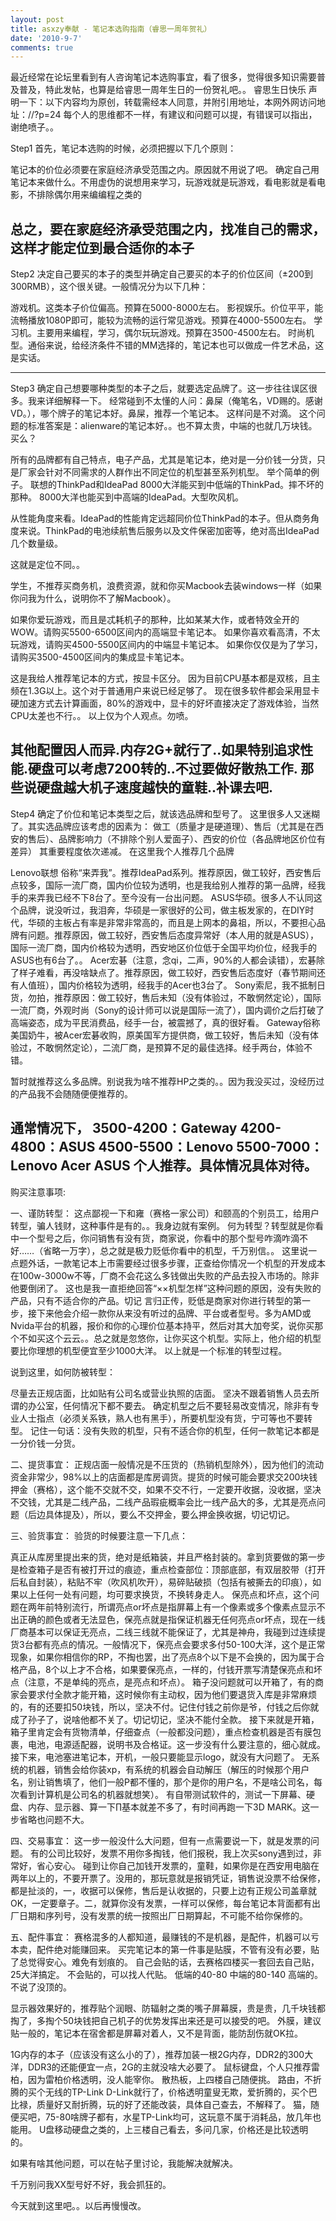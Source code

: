 ```yaml
---
layout: post
title: asxzy奉献 - 笔记本选购指南（睿思一周年贺礼）
date: '2010-9-7'
comments: true
---
```

最近经常在论坛里看到有人咨询笔记本选购事宜，看了很多，觉得很多知识需要普及普及，特此发帖，也算是给睿思一周年生日的一份贺礼吧。。
睿思生日快乐
声明一下：以下内容均为原创，转载需经本人同意，并附引用地址，本网外网访问地址：//?p=24
每个人的思维都不一样，有建议和问题可以提，有错误可以指出，谢绝喷子。。

Step1
首先，笔记本选购的时候，必须把握以下几个原则：

笔记本的价位必须要在家庭经济承受范围之内。原因就不用说了吧。
确定自己用笔记本来做什么。不用虚伪的说想用来学习，玩游戏就是玩游戏，看电影就是看电影，不排除偶尔用来编编程之类的


总之，要在家庭经济承受范围之内，找准自己的需求，这样才能定位到最合适你的本子
------------------------------------------------------------------------------------------------------
Step2
决定自己要买的本子的类型并确定自己要买的本子的价位区间（±200到300RMB），这个很关键。一般情况分为以下几种：

游戏机。这类本子价位偏高。预算在5000-8000左右。
影视娱乐。价位平平，能流畅播放1080P即可，能较为流畅的运行常见游戏。预算在4000-5500左右。
学习机。主要用来编程，学习，偶尔玩玩游戏。预算在3500-4500左右。
时尚机型。通俗来说，给经济条件不错的MM选择的，笔记本也可以做成一件艺术品，这是实话。

------------------------------------------------------------------------------------------------------
Step3
确定自己想要哪种类型的本子之后，就要选定品牌了。这一步往往误区很多。我来详细解释一下。
经常碰到不太懂的人问：鼻屎（俺笔名，VD赐的。感谢VD。），哪个牌子的笔记本好。鼻屎，推荐一个笔记本。
这样问是不对滴。
这个问题的标准答案是：alienware的笔记本好。。也不算太贵，中端的也就几万块钱。买么？

所有的品牌都有自己特点，电子产品，尤其是笔记本，绝对是一分价钱一分货，只是厂家会针对不同需求的人群作出不同定位的机型甚至系列机型。
举个简单的例子。
联想的ThinkPad和IdeaPad
8000大洋能买到中低端的ThinkPad。摔不坏的那种。
8000大洋也能买到中高端的IdeaPad。大型吹风机。

从性能角度来看。IdeaPad的性能肯定远超同价位ThinkPad的本子。但从商务角度来说。ThinkPad的电池续航售后服务以及文件保密加密等，绝对高出IdeaPad几个数量级。

这就是定位不同。。

学生，不推荐买商务机，浪费资源，就和你买Macbook去装windows一样（如果你问我为什么，说明你不了解Macbook）。

如果你爱玩游戏，而且是忒耗机子的那种，比如某某大作，或者特效全开的WOW。请购买5500-6500区间内的高端显卡笔记本。
如果你喜欢看高清，不太玩游戏，请购买4500-5500区间内的中端显卡笔记本。
如果你仅仅是为了学习，请购买3500-4500区间内的集成显卡笔记本。

这是我给人推荐笔记本的方式，按显卡区分。
因为目前CPU基本都是双核，且主频在1.3G以上。这个对于普通用户来说已经足够了。
现在很多软件都会采用显卡硬加速方式去计算画面，80%的游戏中，显卡的好坏直接决定了游戏体验，当然CPU太差也不行。。
以上仅为个人观点。勿喷。

其他配置因人而异.内存2G+就行了..如果特别追求性能.硬盘可以考虑7200转的..不过要做好散热工作.
那些说硬盘越大机子速度越快的童鞋..补课去吧.
------------------------------------------------------------------------------------------------------
Step4
确定了价位和笔记本类型之后，就该选品牌和型号了。
这里很多人又迷糊了。其实选品牌应该考虑的因素为：
做工（质量才是硬道理）、售后（尤其是在西安的售后）、品牌影响力（不排除个别人爱面子）、西安的价位（各品牌地区价位有差异）
其重要程度依次递减。
在这里我个人推荐几个品牌

Lenovo联想 俗称“来弄我”。推荐IdeaPad系列。推荐原因，做工较好，西安售后点较多，国际一流厂商，国内价位较为透明，也是我给别人推荐的第一品牌，经我手的来弄我已经不下8台了。至今没有一台出问题。
ASUS华硕。很多人不认同这个品牌，说没听过，我泪奔，华硕是一家很好的公司，做主板发家的，在DIY时代，华硕的主板占有率是非常非常高的，而且是上网本的鼻祖，所以，不要担心品牌有问题。推荐原因，做工较好，西安售后态度异常好（本人用的就是ASUS），国际一流厂商，国内价格较为透明，西安地区价位低于全国平均价位，经我手的ASUS也有6台了。。
Acer宏碁（注意，念qi，二声，90%的人都会读错），宏碁除了样子难看，再没啥缺点了。推荐原因，做工较好，西安售后态度好（春节期间还有人值班），国内价格较为透明，经我手的Acer也3台了。
Sony索尼，我不抵制日货，勿拍，推荐原因：做工较好，售后未知（没有体验过，不敢惘然定论），国际一流厂商，外观时尚（Sony的设计师可以说是国际一流了），国内调价之后打破了高端姿态，成为平民消费品，经手一台，被震撼了，真的很好看。
Gateway俗称美国奶牛，被Acer宏碁收购，原美国军方提供商，做工较好，售后未知（没有体验过，不敢惘然定论），二流厂商，是预算不足的最佳选择。经手两台，体验不错。


暂时就推荐这么多品牌。别说我为啥不推荐HP之类的。。因为我没买过，没经历过的产品我不会随随便便推荐的。

通常情况下，
3500-4200：Gateway
4200-4800：ASUS
4500-5500：Lenovo
5500-7000：Lenovo Acer ASUS
个人推荐。具体情况具体对待。
------------------------------------------------------------------------------------------------------

购买注意事项:

一、谨防转型：
这点鄙视一下和雍（赛格一家公司）和颐高的个别员工，给用户转型，骗人钱财，这种事件是有的。。我身边就有案例。
何为转型？转型就是你看中一个型号之后，你问销售有没有货，商家说，你看中的那个型号咋滴咋滴不好……（省略一万字），总之就是极力贬低你看中的机型，千万别信。。
这里说一点题外话，一款笔记本上市需要经过很多步骤，正查给你情况一个机型的开发成本在100w-3000w不等，厂商不会花这么多钱做出失败的产品去投入市场的。除非他要倒闭了。
这也是我一直拒绝回答“××机型怎样”这种问题的原因，没有失败的产品，只有不适合你的产品。切记
言归正传，贬低是商家对你进行转型的第一步，接下来他会介绍一款你从来没有听过的品牌、平台或者型号。多为AMD或Nvida平台的机器，报价和你的心理价位基本持平，然后对其大加夸奖，说你买那个不如买这个云云。。总之就是忽悠你，让你买这个机型。实际上，他介绍的机型要比你理想的机型便宜至少1000大洋。
以上就是一个标准的转型过程。

说到这里，如何防被转型：

尽量去正规店面，比如贴有公司名或营业执照的店面。
坚决不跟着销售人员去所谓的办公室，任何情况下都不要去。
确定机型之后不要轻易改变情况，除非有专业人士指点（必须关系铁，熟人也有黑手），所要机型没有货，宁可等也不要转型。
记住一句话：没有失败的机型，只有不适合你的机型，任何一款笔记本都是一分价钱一分货。


二、提货事宜：
正规店面一般情况是不压货的（热销机型除外），因为他们的流动资金非常少，98%以上的店面都是库房调货。提货的时候可能会要求交200块钱押金（赛格），这个能不交就不交，如果不交不行，一定要开收据，没收据，坚决不交钱，尤其是二线产品，二线产品瑕疵概率会比一线产品大的多，尤其是亮点问题（后边具体提及），所以，要么不交押金，要么押金换收据，切记切记。

三、验货事宜：
验货的时候要注意一下几点：


真正从库房里提出来的货，绝对是纸箱装，并且严格封装的。拿到货要做的第一步是检查箱子是否有被打开过的痕迹，重点检查部位：顶部底部，有双层胶带（打开后私自封装），粘贴不牢（吹风机吹开），易碎贴破损（包括有被撕去的印痕），如果以上任何一处有问题，均可要求换货，不换转身走人。
保亮点和坏点，这个问题在两年前特别流行，所谓亮点or坏点是指屏幕上有一个像素或多个像素点显示不出正确的颜色或者无法显色，保亮点就是指保证机器无任何亮点or坏点，现在一线厂商基本可以保证无亮点，二线三线就不能保证了，尤其是神舟，我碰到过连续提货3台都有亮点的情况。一般情况下，保亮点会要求多付50-100大洋，这个是正常现象，如果你相信你的RP，不掏也罢，出了亮点8个以下是不会换的，因为属于合格产品，8个以上才不合格，如果要保亮点，一样的，付钱开票写清楚保亮点和坏点（注意，不是单纯的亮点，是亮点和坏点）。
箱子没问题就可以开箱了，有的商家会要求付全款才能开箱，这时候你有主动权，因为他们要退货入库是非常麻烦的，有的还要扣50块钱，所以，坚决不付。记住付钱之前你是爷，付钱之后你就成了孙子了，说啥他都不关了。切记切记，坚决不能付全款。
接下来就是开箱，箱子里肯定会有货物清单，仔细查点（一般都没问题），重点检查机器是否有膜包裹，电池，电源适配器，说明书及合格证。这一步没有什么要注意的，细心就成。
接下来，电池塞进笔记本，开机，一般只要能显示logo，就没有大问题了。
无系统的机器，销售会给你装xp，有系统的机器会自动解压（解压的时候那个用户名，别让销售填了，他们一般P都不懂的，那个是你的用户名，不是啥公司名，每次看到计算机是公司名的机器就想笑）。
有自带测试软件的，测试一下屏幕、硬盘、内存、显示器、算一下∏基本就差不多了，有时间再跑一下3D MARK。这一步省略也问题不大。


四、交易事宜：
这一步一般没什么大问题，但有一点需要说一下，就是发票的问题。
有的公司比较好，发票不用你多掏钱，他们报税，我上次买sony遇到过，非常好，省心安心。
碰到让你自己加钱开发票的，童鞋，如果你是在西安用电脑在两年以上的，不要开票了。没用的，那玩意就是报销凭证，销售说没票不给保修，都是扯淡的，一，收据可以保修，售后是认收据的，只要上边有正规公司盖章就OK，一定要章子。二，就算你没有发票，一样可以保修，每台笔记本背面都有出厂日期和序列号，没有发票的统一按照出厂日期算起，不可能不给你保修的。

五、配件事宜：
赛格混多的人都知道，最赚钱的不是机器，是配件，机器可以亏本卖，配件绝对能赚回来。
买完笔记本的第一件事是贴膜，不管有没有必要，贴了总觉得安心。难免有划痕的。
自己会贴的话，去赛格四楼买一套回去自己贴，25大洋搞定。
不会贴的，可以找人代贴。
低端的40-80
中端的80-140
高端的。不说了没顶的。

显示器效果好的，推荐贴个润眼、防辐射之类的嘴子屏幕膜，贵是贵，几千块钱都掏了，多掏个50块钱把自己机子的优势发挥出来还是可以接受的吧。
外膜，建议贴一般的，笔记本在宿舍都是屏幕对着人，又不是背面，能防刮伤就OK拉。

1G内存的本子（应该没有这么小的了），推荐加装一根2G内存，DDR2的300大洋，DDR3的还能便宜一点，2G的主就没啥大必要了。
鼠标键盘，个人只推荐雷柏，因为雷柏价格透明，没人能宰你。
散热板，上四楼自己随便挑。
路由，不折腾的买个无线的TP-Link D-Link就行了，价格透明童叟无欺，爱折腾的，买个巴比禄，质量好又耐折腾，玩的好了还能改装，具体自己查去，不解释了。
猫，随便买吧，75-80啥牌子都有，水星TP-Link均可，这玩意不属于消耗品，放几年也能用。
U盘移动硬盘之类的，上三楼自己看去，多问几家，价格还是比较透明的。


如果有啥其他问题，可以在帖子里讨论，我能解决就解决。

千万别问我XX型号好不好，我会抓狂的。

今天就到这里吧。。以后再慢慢改。
